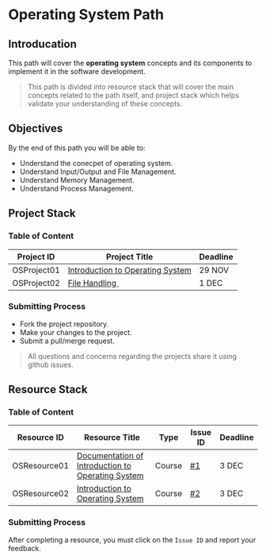 # Operating System Path

## Introducation

This path will cover the **operating system** concepts and its components to implement it in the software development.

> This path is divided into resource stack that will cover the main concepts related to the path itself,
> and project stack which helps validate your understanding of these concepts.

## Objectives

By the end of this path you will be able to:

* Understand the conecpet of operating system.
* Understand Input/Output and File Management.
* Understand Memory Management.
* Understand Process Management.

## Project Stack

### Table of Content


| Project ID  | Project Title | Deadline   |
| ----------- | --------------------------- | ---------- |
| OSProject01 | [Introduction to Operating System](https://github.com/malekcoders/Introduction-to-OS) | 29 NOV |
| OSProject02 | [File Handling ](https://github.com/malekcoders/File-Handling/tree/main)             | 1 DEC |

### Submitting Process

* Fork the project repository.
* Make your changes to the project.
* Submit a pull/merge request.

> All questions and concerns regarding the projects share it using github issues.

## Resource Stack

### Table of Content

| Resource ID  | Resource Title  | Type   | Issue ID| Deadline  |
| ------------ | --------------------------- | ------ | ------------ | --------- |
| OSResource01 | [Documentation of Introduction to Operating System](https://batch.libretexts.org/print/url=https://eng.libretexts.org/Courses/Delta_College/Introduction_to_Operating_Systems/02%3A_The_Basics_-_An_Overview/2.01%3A_Introduction_to_Operating_Systems.pdf) | Course | [#1](https://github.com/malekcoders/operating-system/issues/1) | 3 DEC |
| OSResource02 | [Introduction to Operating System](https://github.com/malekcoders/operating-system/issues/2) | Course | [#2](https://github.com/malekcoders/operating-system/issues/2) | 3 DEC |

### Submitting Process

After completing a resource, you must click on the `Issue ID` and report your feedback.
